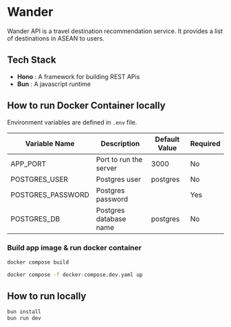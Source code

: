# Wander

Wander API is a travel destination recommendation service. It provides a list of destinations in ASEAN to users.

## Tech Stack

- **Hono** : A framework for building REST APis
- **Bun** : A javascript runtime

## How to run Docker Container locally

Environment variables are defined in `.env` file.

| Variable Name     | Description            | Default Value | Required |
| ----------------- | ---------------------- | ------------- | -------- |
| APP_PORT          | Port to run the server | 3000          | No       |
| POSTGRES_USER     | Postgres user          | postgres      | No       |
| POSTGRES_PASSWORD | Postgres password      |               | Yes      |
| POSTGRES_DB       | Postgres database name | postgres      | No       |

### Build app image & run docker container

```bash
docker compose build

docker compose -f docker-compose.dev.yaml up
```

## How to run locally

```bash
bun install
bun run dev
```
